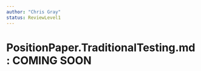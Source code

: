 ```yaml
---
author: "Chris Gray"
status: ReviewLevel1
---
```


# PositionPaper.TraditionalTesting.md : COMING SOON
